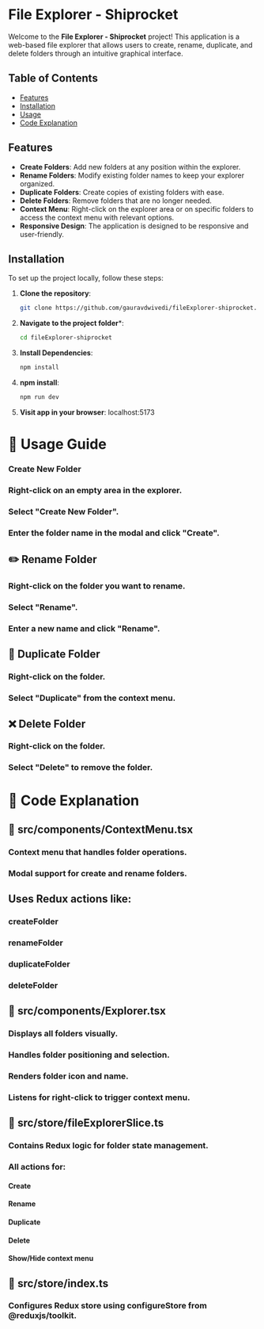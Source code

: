 # File Explorer - Shiprocket

Welcome to the **File Explorer - Shiprocket** project! This application is a web-based file explorer that allows users to create, rename, duplicate, and delete folders through an intuitive graphical interface.

## Table of Contents

- [Features](#features)
- [Installation](#installation)
- [Usage](#usage)
- [Code Explanation](#code-explanation)

## Features

- **Create Folders**: Add new folders at any position within the explorer.
- **Rename Folders**: Modify existing folder names to keep your explorer organized.
- **Duplicate Folders**: Create copies of existing folders with ease.
- **Delete Folders**: Remove folders that are no longer needed.
- **Context Menu**: Right-click on the explorer area or on specific folders to access the context menu with relevant options.
- **Responsive Design**: The application is designed to be responsive and user-friendly.


## Installation

To set up the project locally, follow these steps:

1. **Clone the repository**:

   ```bash
   git clone https://github.com/gauravdwivedi/fileExplorer-shiprocket.git

2. **Navigate to the project folder***:

    ```bash
    cd fileExplorer-shiprocket
3. **Install Dependencies**:
    ```bash
    npm install
4. **npm install**:
     ```bash
     npm run dev
5. **Visit app in your browser**:
    localhost:5173

# 🚀 Usage Guide

  ### Create New Folder
### Right-click on an empty area in the explorer.
### Select "Create New Folder".
### Enter the folder name in the modal and click "Create".

## ✏️ Rename Folder
### Right-click on the folder you want to rename.
### Select "Rename".
### Enter a new name and click "Rename".
## 📄 Duplicate Folder
### Right-click on the folder.
### Select "Duplicate" from the context menu.
## ❌ Delete Folder
### Right-click on the folder.
### Select "Delete" to remove the folder.


# 🧠 Code Explanation

## 📁 src/components/ContextMenu.tsx
### Context menu that handles folder operations.
### Modal support for create and rename folders.

## Uses Redux actions like:
### createFolder
### renameFolder
### duplicateFolder
### deleteFolder

## 📁 src/components/Explorer.tsx
### Displays all folders visually.
### Handles folder positioning and selection.
### Renders folder icon and name.
### Listens for right-click to trigger context menu.

## 📁 src/store/fileExplorerSlice.ts
### Contains Redux logic for folder state management.
### All actions for:
#### Create
#### Rename
#### Duplicate
#### Delete
#### Show/Hide context menu

## 📁 src/store/index.ts
### Configures Redux store using configureStore from @reduxjs/toolkit.







